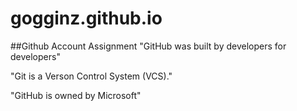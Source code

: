 # gogginz.github.io
##Github Account Assignment
"GitHub was built by developers for developers"

"Git is a Verson Control System (VCS)."

"GitHub is owned by Microsoft"

